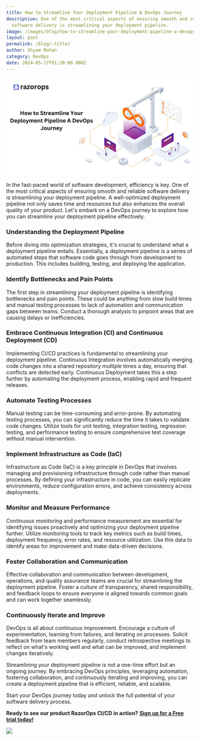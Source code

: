 ```yaml
---
title: How to Streamline Your Deployment Pipeline A DevOps Journey
description: One of the most critical aspects of ensuring smooth and reliable
  software delivery is streamlining your deployment pipeline.
image: /images/blog/how-to-streamline-your-deployment-pipeline-a-devops-journey.webp
layout: post
permalink: /blog/:title/
author: Shyam Mohan
category: DevOps
date: 2024-05-17T01:20:00.000Z
---
```

![How to Streamline Your Deployment Pipeline A DevOps Journey](/images/blog/how-to-streamline-your-deployment-pipeline-a-devops-journey.webp)

In the fast-paced world of software development, efficiency is key. One of the most critical aspects of ensuring smooth and reliable software delivery is streamlining your deployment pipeline. A well-optimized deployment pipeline not only saves time and resources but also enhances the overall quality of your product. Let's embark on a DevOps journey to explore how you can streamline your deployment pipeline effectively.

### Understanding the Deployment Pipeline

Before diving into optimization strategies, it's crucial to understand what a deployment pipeline entails. Essentially, a deployment pipeline is a series of automated steps that software code goes through from development to production. This includes building, testing, and deploying the application.

### Identify Bottlenecks and Pain Points

The first step in streamlining your deployment pipeline is identifying bottlenecks and pain points. These could be anything from slow build times and manual testing processes to lack of automation and communication gaps between teams. Conduct a thorough analysis to pinpoint areas that are causing delays or inefficiencies.

### Embrace Continuous Integration (CI) and Continuous Deployment (CD)

Implementing CI/CD practices is fundamental to streamlining your deployment pipeline. Continuous Integration involves automatically merging code changes into a shared repository multiple times a day, ensuring that conflicts are detected early. Continuous Deployment takes this a step further by automating the deployment process, enabling rapid and frequent releases.

### Automate Testing Processes

Manual testing can be time-consuming and error-prone. By automating testing processes, you can significantly reduce the time it takes to validate code changes. Utilize tools for unit testing, integration testing, regression testing, and performance testing to ensure comprehensive test coverage without manual intervention.

### Implement Infrastructure as Code (IaC)

Infrastructure as Code (IaC) is a key principle in DevOps that involves managing and provisioning infrastructure through code rather than manual processes. By defining your infrastructure in code, you can easily replicate environments, reduce configuration errors, and achieve consistency across deployments.

### Monitor and Measure Performance

Continuous monitoring and performance measurement are essential for identifying issues proactively and optimizing your deployment pipeline further. Utilize monitoring tools to track key metrics such as build times, deployment frequency, error rates, and resource utilization. Use this data to identify areas for improvement and make data-driven decisions.

### Foster Collaboration and Communication

Effective collaboration and communication between development, operations, and quality assurance teams are crucial for streamlining the deployment pipeline. Foster a culture of transparency, shared responsibility, and feedback loops to ensure everyone is aligned towards common goals and can work together seamlessly.

### Continuously Iterate and Improve

DevOps is all about continuous improvement. Encourage a culture of experimentation, learning from failures, and iterating on processes. Solicit feedback from team members regularly, conduct retrospective meetings to reflect on what's working well and what can be improved, and implement changes iteratively.

Streamlining your deployment pipeline is not a one-time effort but an ongoing journey. By embracing DevOps principles, leveraging automation, fostering collaboration, and continuously iterating and improving, you can create a deployment pipeline that is efficient, reliable, and scalable.

  

Start your DevOps journey today and unlock the full potential of your software delivery process.

**Ready to see our product RazorOps CI/CD in action?** [**Sign up for a Free trial today!**](https://dashboard.razorops.com/users/sign_up)

![](https://media.licdn.com/dms/image/D5612AQEgm31J12EepQ/article-inline_image-shrink_1500_2232/0/1713860417066?e=1721260800&v=beta&t=Vf4apIWdNzBKDQpas2PLb2Bb7_fOH7fYpAycPpq2IgQ)
